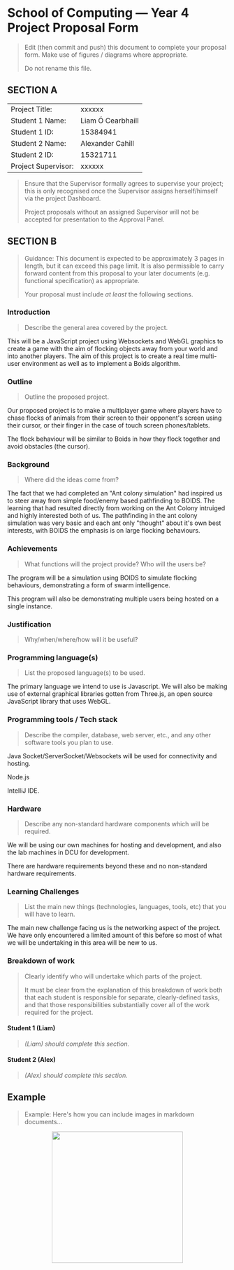 # School of Computing &mdash; Year 4 Project Proposal Form

> Edit (then commit and push) this document to complete your proposal form.
> Make use of figures / diagrams where appropriate.
>
> Do not rename this file.

## SECTION A

|                     |                   |
|---------------------|-------------------|
|Project Title:       | xxxxxx            |
|Student 1 Name:      | Liam Ó Cearbhaill |
|Student 1 ID:        | 15384941          |
|Student 2 Name:      | Alexander Cahill  |
|Student 2 ID:        | 15321711          |
|Project Supervisor:  | xxxxxx            |

> Ensure that the Supervisor formally agrees to supervise your project; this is only recognised once the
> Supervisor assigns herself/himself via the project Dashboard.
>
> Project proposals without an assigned
> Supervisor will not be accepted for presentation to the Approval Panel.

## SECTION B

> Guidance: This document is expected to be approximately 3 pages in length, but it can exceed this page limit.
> It is also permissible to carry forward content from this proposal to your later documents (e.g. functional
> specification) as appropriate.
>
> Your proposal must include *at least* the following sections.


### Introduction

> Describe the general area covered by the project.

This will be a JavaScript project using Websockets and WebGL graphics to create a game with the aim of flocking objects away from your world and into another players.
The aim of this project is to create a real time multi-user environment as well as to implement a Boids algorithm.

    


### Outline

> Outline the proposed project.

Our proposed project is to make a multiplayer game where players have to chase flocks of animals from their screen to their opponent's screen using their cursor, or their finger in the case of touch screen phones/tablets.

The flock behaviour will be similar to Boids in how they flock together and avoid obstacles (the cursor).

### Background

> Where did the ideas come from?

The fact that we had completed an "Ant colony simulation" had inspired us to steer away from simple food/enemy based pathfinding to BOIDS. 
The learning that had resulted directly from working on the Ant Colony intruiged and highly interested both of us. 
The pathfinding in the ant colony simulation was very basic and each ant only "thought" about it's own best interests, with BOIDS the emphasis is on large flocking behaviours.

### Achievements

> What functions will the project provide? Who will the users be?

The program will be a simulation using BOIDS to simulate flocking behaviours, demonstrating a form of swarm intelligence.

This program will also be demonstrating multiple users being hosted on a single instance.

### Justification

> Why/when/where/how will it be useful?

### Programming language(s)

> List the proposed language(s) to be used.

The primary language we intend to use is Javascript. We will also be making use of external graphical libraries gotten from Three.js, an open source JavaScript library that uses WebGL.



### Programming tools / Tech stack

> Describe the compiler, database, web server, etc., and any other software tools you plan to use.

Java Socket/ServerSocket/Websockets will be used for connectivity and hosting.

Node.js

IntelliJ IDE.

### Hardware

> Describe any non-standard hardware components which will be required.

We will be using our own machines for hosting and development, and also the lab machines in DCU for development.

There are hardware requirements beyond these and no non-standard hardware requirements.


### Learning Challenges

> List the main new things (technologies, languages, tools, etc) that you will have to learn.

The main new challenge facing us is the networking aspect of the project. We have only encountered a limited amount of this before so most of what we will be undertaking in this area will be new to us.




### Breakdown of work

> Clearly identify who will undertake which parts of the project.
>
> It must be clear from the explanation of this breakdown of work both that each student is responsible for
> separate, clearly-defined tasks, and that those responsibilities substantially cover all of the work required
> for the project.


#### Student 1 (Liam)

> *(Liam) should complete this section.*

#### Student 2 (Alex)

> *(Alex) should complete this section.*

## Example

> Example: Here's how you can include images in markdown documents...

<!-- Basically, just use HTML! -->

<p align="center">
  <img src="./res/cat.png" width="300px">
</p>

